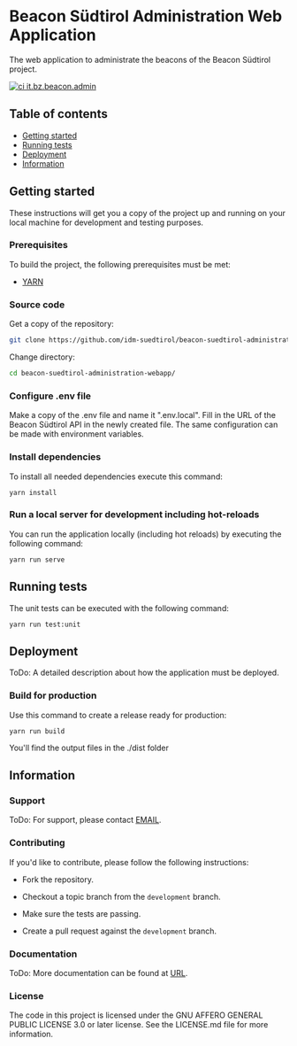 # Beacon Südtirol Administration Web Application
The web application to administrate the beacons of the Beacon Südtirol project.

[![ci it.bz.beacon.admin](https://github.com/noi-techpark/it.bz.beacon.admin/actions/workflows/ci.yml/badge.svg)](https://github.com/noi-techpark/it.bz.beacon.admin/actions/workflows/ci.yml)

## Table of contents

- [Getting started](#getting-started)
- [Running tests](#running-tests)
- [Deployment](#deployment)
- [Information](#information)

## Getting started

These instructions will get you a copy of the project up and running
on your local machine for development and testing purposes.

### Prerequisites

To build the project, the following prerequisites must be met:

- [YARN](https://yarnpkg.com/)

### Source code

Get a copy of the repository:

```bash
git clone https://github.com/idm-suedtirol/beacon-suedtirol-administration-webapp.git
```

Change directory:

```bash
cd beacon-suedtirol-administration-webapp/
```

### Configure .env file
Make a copy of the .env file and name it ".env.local".
Fill in the URL of the Beacon Südtirol API in the newly created file.
The same configuration can be made with environment variables.

### Install dependencies
To install all needed dependencies execute this command:
```
yarn install
```

### Run a local server for development including hot-reloads
You can run the application locally (including hot reloads) by executing the following command:
```
yarn run serve
```

## Running tests

The unit tests can be executed with the following command:

```
yarn run test:unit
```

## Deployment

ToDo: A detailed description about how the application must be deployed.

### Build for production
Use this command to create a release ready for production:
```
yarn run build
```
 You'll find the output files in the ./dist folder

## Information

### Support

ToDo: For support, please contact [EMAIL](mailto:EMAIL).

### Contributing

If you'd like to contribute, please follow the following instructions:

- Fork the repository.

- Checkout a topic branch from the `development` branch.

- Make sure the tests are passing.

- Create a pull request against the `development` branch.

### Documentation

ToDo: More documentation can be found at [URL](URL).

### License

The code in this project is licensed under the GNU AFFERO GENERAL PUBLIC LICENSE 3.0 or later license. See the LICENSE.md file for more information.


